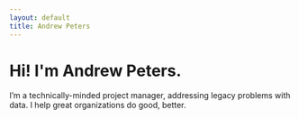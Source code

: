 ```yaml
---
layout: default
title: Andrew Peters
---
```


# Hi! I'm Andrew Peters.
I’m a technically-minded project manager, addressing legacy problems with data. I help great organizations do good, better.
